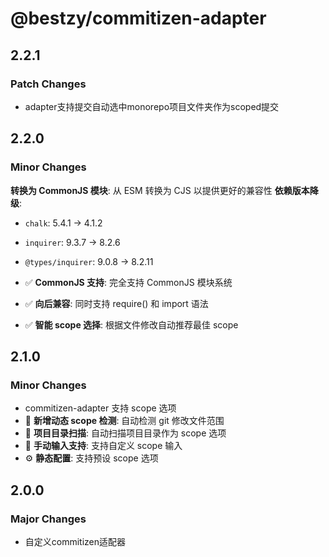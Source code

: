 # @bestzy/commitizen-adapter

## 2.2.1

### Patch Changes

- adapter支持提交自动选中monorepo项目文件夹作为scoped提交

## 2.2.0

### Minor Changes

**转换为 CommonJS 模块**: 从 ESM 转换为 CJS 以提供更好的兼容性
**依赖版本降级**:

- `chalk`: 5.4.1 → 4.1.2
- `inquirer`: 9.3.7 → 8.2.6
- `@types/inquirer`: 9.0.8 → 8.2.11

- ✅ **CommonJS 支持**: 完全支持 CommonJS 模块系统
- ✅ **向后兼容**: 同时支持 require() 和 import 语法
- ✅ **智能 scope 选择**: 根据文件修改自动推荐最佳 scope

## 2.1.0

### Minor Changes

- commitizen-adapter 支持 scope 选项
- 🎯 **新增动态 scope 检测**: 自动检测 git 修改文件范围
- 📁 **项目目录扫描**: 自动扫描项目目录作为 scope 选项
- 📝 **手动输入支持**: 支持自定义 scope 输入
- ⚙️ **静态配置**: 支持预设 scope 选项

## 2.0.0

### Major Changes

- 自定义commitizen适配器
